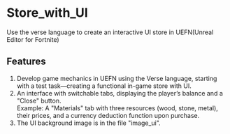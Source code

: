 # Store_with_UI
Use the verse language to create an interactive UI store in UEFN(Unreal Editor for Fortnite)
## Features  
1. Develop game mechanics in UEFN using the Verse language, starting with a test task—creating a functional in-game store with UI.  
2. An interface with switchable tabs, displaying the player’s balance and a "Close" button.  
Example: A "Materials" tab with three resources (wood, stone, metal), their prices, and a currency deduction function upon purchase.
3. The UI background image is in the file "image_ui".
